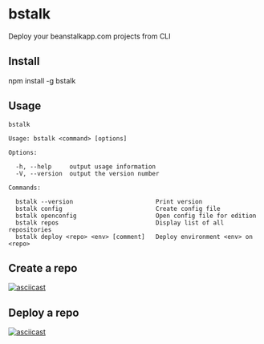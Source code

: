 # bstalk

Deploy your beanstalkapp.com projects from CLI


## Install

npm install -g bstalk



## Usage
```
bstalk

Usage: bstalk <command> [options]

Options:

  -h, --help     output usage information
  -V, --version  output the version number

Commands:

  bstalk --version                       Print version
  bstalk config                          Create config file
  bstalk openconfig                      Open config file for edition
  bstalk repos                           Display list of all repositories
  bstalk deploy <repo> <env> [comment]   Deploy environment <env> on <repo>    
```


## Create a repo
[![asciicast](https://asciinema.org/a/80899.png)](https://asciinema.org/a/80899)

## Deploy a repo
[![asciicast](https://asciinema.org/a/80897.png)](https://asciinema.org/a/80897)
